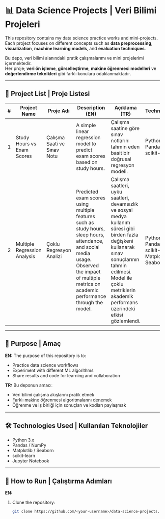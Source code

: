 # 📊 Data Science Projects | Veri Bilimi Projeleri

This repository contains my data science practice works and mini-projects.  
Each project focuses on different concepts such as **data preprocessing**, **visualization**, **machine learning models**, and **evaluation techniques**.

Bu depo, veri bilimi alanındaki pratik çalışmalarımı ve mini projelerimi içermektedir.  
Her proje; **veri ön işleme**, **görselleştirme**, **makine öğrenmesi modelleri** ve **değerlendirme teknikleri** gibi farklı konulara odaklanmaktadır.

---

## 📂 Project List | Proje Listesi

| # | Project Name | Proje Adı | Description (EN) | Açıklama (TR) | Technologies |
|---|--------------|-----------|------------------|---------------|--------------|
| 1 | Study Hours vs Exam Scores | Çalışma Saati ve Sınav Notu | A simple linear regression model to predict exam scores based on study hours. | Çalışma saatine göre sınav notlarını tahmin eden basit bir doğrusal regresyon modeli. | Python, Pandas, scikit-learn |
| 2 | Multiple Regression Analysis | Çoklu Regresyon Analizi | Predicted exam scores using multiple features such as study hours, sleep hours, attendance, and social media usage. Observed the impact of multiple metrics on academic performance through the model. | Çalışma saatleri, uyku saatleri, devamsızlık ve sosyal medya kullanım süresi gibi birden fazla değişkeni kullanarak sınav sonuçlarının tahmin edilmesi. Model ile çoklu metriklerin akademik performans üzerindeki etkisi gözlemlendi. | Python, Pandas, scikit-learn, Matplotlib, Seaborn |

---

## 🚀 Purpose | Amaç

**EN:** The purpose of this repository is to:  
- Practice data science workflows  
- Experiment with different ML algorithms  
- Share results and code for learning and collaboration  

**TR:** Bu deponun amacı:  
- Veri bilimi çalışma akışlarını pratik etmek  
- Farklı makine öğrenmesi algoritmalarını denemek  
- Öğrenme ve iş birliği için sonuçları ve kodları paylaşmak  

---

## 🛠️ Technologies Used | Kullanılan Teknolojiler

- Python 3.x  
- Pandas / NumPy  
- Matplotlib / Seaborn  
- scikit-learn  
- Jupyter Notebook  

---

## 📌 How to Run | Çalıştırma Adımları

**EN:**  
1. Clone the repository:  
   ```bash
   git clone https://github.com/<your-username>/data-science-projects.git
